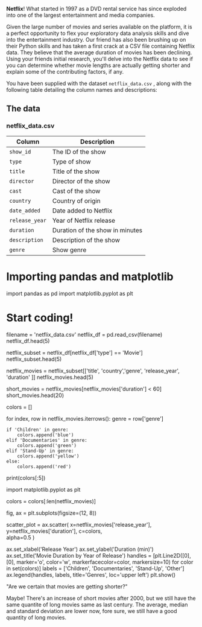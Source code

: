 **Netflix**! What started in 1997 as a DVD rental service has since exploded into one of the largest entertainment and media companies.

Given the large number of movies and series available on the platform, it is a perfect opportunity to flex your exploratory data analysis skills and dive into the entertainment industry. Our friend has also been brushing up on their Python skills and has taken a first crack at a CSV file containing Netflix data. They believe that the average duration of movies has been declining. Using your friends initial research, you'll delve into the Netflix data to see if you can determine whether movie lengths are actually getting shorter and explain some of the contributing factors, if any.

You have been supplied with the dataset `netflix_data.csv` , along with the following table detailing the column names and descriptions:

## The data
### **netflix_data.csv**
| Column | Description |
|--------|-------------|
| `show_id` | The ID of the show |
| `type` | Type of show |
| `title` | Title of the show |
| `director` | Director of the show |
| `cast` | Cast of the show |
| `country` | Country of origin |
| `date_added` | Date added to Netflix |
| `release_year` | Year of Netflix release |
| `duration` | Duration of the show in minutes |
| `description` | Description of the show |
| `genre` | Show genre |


# Importing pandas and matplotlib
import pandas as pd
import matplotlib.pyplot as plt

# Start coding!

filename = 'netflix_data.csv'
netflix_df = pd.read_csv(filename)
netflix_df.head(5)

netflix_subset = netflix_df[netflix_df['type'] == 'Movie']
netflix_subset.head(5)

netflix_movies = netflix_subset[['title', 'country','genre', 'release_year', 'duration' ]]
netflix_movies.head(5)

short_movies = netflix_movies[netflix_movies['duration'] < 60]
short_movies.head(20)

colors = []

for index, row in netflix_movies.iterrows():
    genre = row['genre']
    
    if 'Children' in genre:
        colors.append('blue')
    elif 'Documentaries' in genre:
        colors.append('green')
    elif 'Stand-Up' in genre:
        colors.append('yellow')
    else:
        colors.append('red')
        
print(colors[:5])

import matplotlib.pyplot as plt

colors = colors[:len(netflix_movies)]

fig, ax = plt.subplots(figsize=(12, 8))

scatter_plot = ax.scatter(
    x=netflix_movies['release_year'],
    y=netflix_movies['duration'],
    c=colors,  
    alpha=0.5 
)


ax.set_xlabel('Release Year')
ax.set_ylabel('Duration (min)')
ax.set_title('Movie Duration by Year of Release')
handles = [plt.Line2D([0], [0], marker='o', color='w', markerfacecolor=color, markersize=10) for color in set(colors)]
labels = ['Children', 'Documentaries', 'Stand-Up', 'Other']
ax.legend(handles, labels, title='Genres', loc='upper left')
plt.show()


"Are we certain that movies are getting shorter?"

Maybe!
There's an increase of short movies after 2000, but we still have the same quantite of long movies same as last century.
The average, median and standard deviation are lower now, fore sure, we still have a good quantity of long movies.

